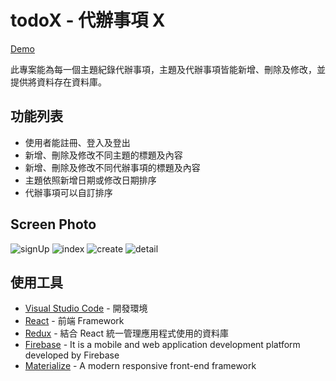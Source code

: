 # todoX - 代辦事項 X

[Demo](https://todox-74ff1.web.app/)

此專案能為每一個主題紀錄代辦事項，主題及代辦事項皆能新增、刪除及修改，並提供將資料存在資料庫。

## 功能列表

- 使用者能註冊、登入及登出
- 新增、刪除及修改不同主題的標題及內容
- 新增、刪除及修改不同代辦事項的標題及內容
- 主題依照新增日期或修改日期排序
- 代辦事項可以自訂排序

## Screen Photo

![signUp](https://github.com/Eason0in/todoX/tree/master/public/img/signup.JPG)
![index](https://github.com/Eason0in/todoX/tree/master/public/img/index.JPG)
![create](https://github.com/Eason0in/todoX/tree/master/public/img/create.JPG)
![detail](https://github.com/Eason0in/todoX/tree/master/public/img/detail.JPG)

## 使用工具

- [Visual Studio Code](https://visualstudio.microsoft.com/zh-hant/) - 開發環境
- [React](https://reactjs.org/) - 前端 Framework
- [Redux](https://chentsulin.github.io/redux/) - 結合 React 統一管理應用程式使用的資料庫
- [Firebase](https://firebase.google.com/) - It is a mobile and web application development platform developed by Firebase
- [Materialize](https://materializecss.com/) - A modern responsive front-end framework
